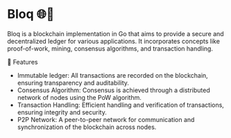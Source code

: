 # Bloq 🌐💎

Bloq is a blockchain implementation in Go that aims to provide a secure and decentralized ledger for various applications. It incorporates concepts like proof-of-work, mining, consensus algorithms, and transaction handling.

🚀 Features
- Immutable ledger: All transactions are recorded on the blockchain, ensuring transparency and auditability.
- Consensus Algorithm: Consensus is achieved through a distributed network of nodes using the PoW algorithm.
- Transaction Handling: Efficient handling and verification of transactions, ensuring integrity and security.
- P2P Network: A peer-to-peer network for communication and synchronization of the blockchain across nodes.